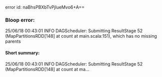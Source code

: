 error id: naBhsPBXbTvPjlueMvo6+A==
### Bloop error:

25/06/18 00:43:01 INFO DAGScheduler: Submitting ResultStage 52 (MapPartitionsRDD[148] at count at main.scala:151), which has no missing parents
#### Short summary: 

25/06/18 00:43:01 INFO DAGScheduler: Submitting ResultStage 52 (MapPartitionsRDD[148] at count at ma...
